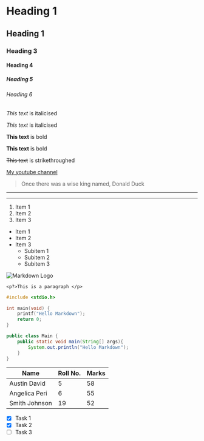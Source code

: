 <!-- Headings -->

# Heading 1
## Heading 1
### Heading 3
#### Heading 4
##### Heading 5
###### Heading 6

<!-- Italics -->

*This text* is italicised

_This text_ is italicised

<!-- Bold -->

**This text** is bold

__This text__ is bold

<!-- Strikethrough -->

~~This text~~ is strikethroughed

<!-- Links -->

[My youtube channel](https://www.youtube.com/channel/UC-iST-ePoYpO2FaUdNBeuZg "My channel")

<!-- Block Quote -->

> Once there was a wise king named, Donald Duck

<!-- Horizontal Rule -->

---
___

<!-- OL -->

1. Item 1
1. Item 2
1. Item 3

<!-- UL -->

* Item 1
* Item 2
* Item 3
    * Subitem 1
    * Subitem 2
    * Subitem 3

<!-- Images -->

![Markdown Logo](https://markdown-here.com/img/icon256.png "Markdown Logo")

<!-- Inline code block -->

`<p?>This is a paragraph </p>`

<!-- Block of code -->

```c
#include <stdio.h>

int main(void) {
    printf("Hello Markdown");
    return 0;
}
```
```java
public class Main {
    public static void main(String[] args){
        System.out.println("Hello Markdown");
    }
}
```

<!-- Tables -->

| Name | Roll No. | Marks |
| --- | --- | --- |
| Austin David | 5 | 58|
| Angelica Peri| 6| 55 | 
| Smith Johnson | 19 | 52

<!-- Check Boxes -->

* [x] Task 1
* [x] Task 2
* [ ] Task 3
